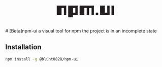 <p align="center">
  <img width="180" src="https://github.com/zhuangdagg/npm-ui/blob/main/src/assets/svg/npm-ui.svg" alt="logo">
</p>
<br/>
# [Beta]npm-ui
a visual tool for npm  
the project is in an incomplete state


## Installation

```bash
npm install -g @blunt0828/npm-ui
```